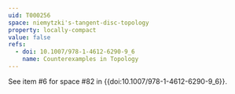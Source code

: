 ```yaml
---
uid: T000256
space: niemytzki's-tangent-disc-topology
property: locally-compact
value: false
refs:
  - doi: 10.1007/978-1-4612-6290-9_6
    name: Counterexamples in Topology
---
```

See item #6 for space #82 in {{doi:10.1007/978-1-4612-6290-9_6}}.
